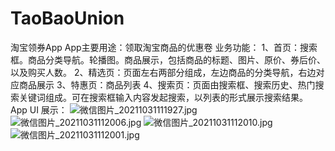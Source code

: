 # TaoBaoUnion
淘宝领券App
App主要用途：领取淘宝商品的优惠卷
业务功能：
1、首页：搜索框。商品分类导航。轮播图。商品展示，包括商品的标题、图片、原价、券后价、以及购买人数。
2、精选页：页面左右两部分组成，左边商品的分类导航，右边对应商品展示
3、特惠页：商品列表
4、搜索页：页面由搜索框、搜索历史、热门搜索关键词组成。可在搜索框输入内容发起搜索，以列表的形式展示搜索结果。
App UI 展示：
![微信图片_20211031111927.jpg](https://i.loli.net/2021/10/31/JBlE45GoMVOdZrs.jpg)
![微信图片_20211031112006.jpg](https://i.loli.net/2021/10/31/Btc1QxoOPSnKAlz.jpg)
![微信图片_20211031112010.jpg](https://i.loli.net/2021/10/31/RHiYaLrNOZcoSdP.jpg)
![微信图片_20211031112001.jpg](https://i.loli.net/2021/10/31/avzS2BPIiZn7moQ.jpg)
